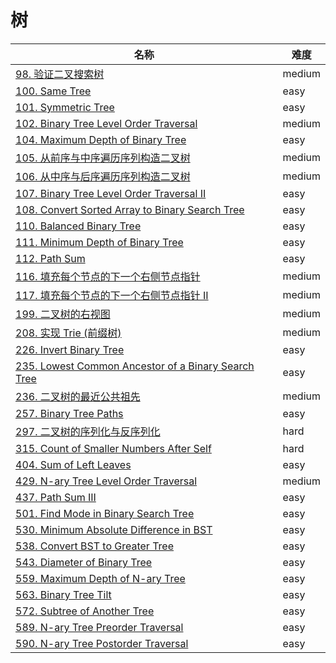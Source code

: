 # 树

**名称**|**难度**
--------|--------
[98. 验证二叉搜索树](../problems/98.%20验证二叉搜索树)|medium
[100. Same Tree](../problems/100.%20Same%20Tree)|easy
[101. Symmetric Tree](../problems/101.%20Symmetric%20Tree)|easy
[102. Binary Tree Level Order Traversal](../problems/102.%20Binary%20Tree%20Level%20Order%20Traversal)|medium
[104. Maximum Depth of Binary Tree](../problems/104.%20Maximum%20Depth%20of%20Binary%20Tree)|easy
[105. 从前序与中序遍历序列构造二叉树](../problems/105.%20从前序与中序遍历序列构造二叉树)|medium
[106. 从中序与后序遍历序列构造二叉树](../problems/106.%20从中序与后序遍历序列构造二叉树)|medium
[107. Binary Tree Level Order Traversal II](../problems/107.%20Binary%20Tree%20Level%20Order%20Traversal%20II)|easy
[108. Convert Sorted Array to Binary Search Tree](../problems/108.%20Convert%20Sorted%20Array%20to%20Binary%20Search%20Tree)|easy
[110. Balanced Binary Tree](../problems/110.%20Balanced%20Binary%20Tree)|easy
[111. Minimum Depth of Binary Tree](../problems/111.%20Minimum%20Depth%20of%20Binary%20Tree)|easy
[112. Path Sum](../problems/112.%20Path%20Sum)|easy
[116. 填充每个节点的下一个右侧节点指针](../problems/116.%20填充每个节点的下一个右侧节点指针)|medium
[117. 填充每个节点的下一个右侧节点指针 II](../problems/116.%20填充每个节点的下一个右侧节点指针%20II)|medium
[199. 二叉树的右视图](../problems/199.%20二叉树的右视图)|medium
[208. 实现 Trie (前缀树)](../problems/208.%20实现%20Trie%20(前缀树))|medium
[226. Invert Binary Tree](../problems/226.%20Invert%20Binary%20Tree)|easy
[235. Lowest Common Ancestor of a Binary Search Tree](../problems/235.%20Lowest%20Common%20Ancestor%20of%20a%20Binary%20Search%20Tree)|easy
[236. 二叉树的最近公共祖先](../problems/236.%20二叉树的最近公共祖先)|medium
[257. Binary Tree Paths](../problems/257.%20Binary%20Tree%20Paths)|easy
[297. 二叉树的序列化与反序列化](../problems/297.%20二叉树的序列化与反序列化)|hard
[315. Count of Smaller Numbers After Self](../problems/315.%20Count%20of%20Smaller%20Numbers%20After%20Self)|hard
[404. Sum of Left Leaves](../problems/404.%20Sum%20of%20Left%20Leaves)|easy
[429. N-ary Tree Level Order Traversal](../problems/429.%20N-ary%20Tree%20Level%20Order%20Traversal)|medium
[437. Path Sum III](../problems/437.%20Path%20Sum%20III)|easy
[501. Find Mode in Binary Search Tree](../problems/501.%20Find%20Mode%20in%20Binary%20Search%20Tree)|easy
[530. Minimum Absolute Difference in BST](../problems/530.%20Minimum%20Absolute%20Difference%20in%20BST)|easy
[538. Convert BST to Greater Tree](../problems/538.%20Convert%20BST%20to%20Greater%20Tree)|easy
[543. Diameter of Binary Tree](../problems/543.%20Diameter%20of%20Binary%20Tree)|easy
[559. Maximum Depth of N-ary Tree](../problems/559.%20Maximum%20Depth%20of%20N-ary%20Tree)|easy
[563. Binary Tree Tilt](../problems/563.%20Binary%20Tree%20Tilt)|easy
[572. Subtree of Another Tree](../problems/572.%20Subtree%20of%20Another%20Tree)|easy
[589. N-ary Tree Preorder Traversal](../problems/589.%20N-ary%20Tree%20Preorder%20Traversal)|easy
[590. N-ary Tree Postorder Traversal](../problems/590.%20N-ary%20Tree%20Postorder%20Traversal)|easy
